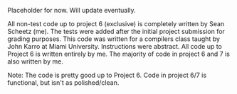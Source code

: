 Placeholder for now. Will update eventually.

All non-test code up to project 6 (exclusive) is completely written by Sean Scheetz (me). The tests were added after the initial project submission for grading purposes.
This code was written for a compilers class taught by John Karro at Miami University. Instructions were abstract.
All code up to Project 6 is written entirely by me. The majority of code in project 6 and 7 is also written by me.

Note: The code is pretty good up to Project 6. Code in project 6/7 is functional, but isn't as polished/clean.
